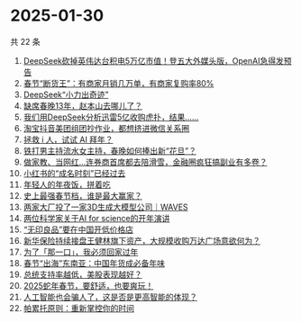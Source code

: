 # 2025-01-30

共 22 条

<!-- BEGIN 36KR -->
<!-- 最后更新时间 2025-01-30 08:37:49 +0800 -->
1. [DeepSeek砍掉英伟达台积电5万亿市值！登五大外媒头版，OpenAI急得发预告](https://36kr.com/p/3141910591789577)
1. [春节“断货王”：有商家月销几万单，有商家复购率80%](https://36kr.com/p/3141766058367747)
1. [DeepSeek“小力出奇迹”](https://36kr.com/p/3142363392612869)
1. [缺席春晚13年，赵本山去哪儿了？](https://36kr.com/p/3143087498828295)
1. [我们用DeepSeek分析迅雷5亿收购虎扑，结果……](https://36kr.com/p/3142052344404742)
1. [淘宝抖音美团组团抄作业，都想挤进微信关系圈](https://36kr.com/p/3142320627973892)
1. [拯救 i 人，试试 AI 拜年？](https://36kr.com/p/3142228081990148)
1. [铁打男主持流水女主持，春晚如何捧出新“花旦”？](https://36kr.com/p/3141892863089413)
1. [做家教、当网红…连券商首席都去陪滑雪，金融圈疯狂搞副业有多卷？](https://36kr.com/p/3141879017413376)
1. [小红书的“成名时刻”已经过去](https://36kr.com/p/3142047266806536)
1. [年轻人的年夜饭，拼着吃](https://36kr.com/p/3143043651878405)
1. [史上最强春节档，谁是最大赢家？](https://36kr.com/p/3141986994854658)
1. [两家大厂投了一家3D生成大模型公司｜WAVES](https://36kr.com/p/3123508311218182)
1. [两位科学家关于AI for science的开年演讲](https://36kr.com/p/3123514131781633)
1. [“无印良品”要在中国开低价格店](https://36kr.com/p/3141684362107401)
1. [新华保险持续接盘王健林旗下资产，大规模收购万达广场意欲何为？](https://36kr.com/p/3142154618994178)
1. [为了「那一口」，我必须回家过年](https://36kr.com/p/3141942553057795)
1. [春节“出海”东南亚：中国年货成必备年味](https://36kr.com/p/3142116948950528)
1. [总统支持率越低，美股表现越好？](https://36kr.com/p/3141882665278213)
1. [2025蛇年春节，要舒适，也要爽玩！](https://36kr.com/p/3142161001880064)
1. [人工智能也会骗人了，这是否是更高智能的体现？](https://36kr.com/p/3129680244185096)
1. [帕累托原则：重新掌控你的时间](https://36kr.com/p/3128282510907652)
<!-- END 36KR -->